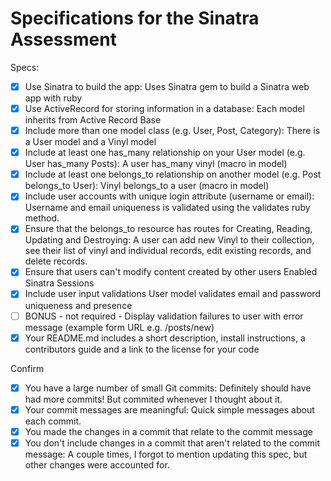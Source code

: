 # Specifications for the Sinatra Assessment

Specs:
- [x] Use Sinatra to build the app: 
    Uses Sinatra gem to build a Sinatra web app with ruby
- [x] Use ActiveRecord for storing information in a database: 
    Each model inherits from Active Record Base
- [x] Include more than one model class (e.g. User, Post, Category): 
    There is a User model and a Vinyl model
- [x] Include at least one has_many relationship on your User model (e.g. User has_many Posts):
    A user has_many vinyl (macro in model)
- [x] Include at least one belongs_to relationship on another model (e.g. Post belongs_to User):
    Vinyl belongs_to a user (macro in model)
- [X] Include user accounts with unique login attribute (username or email):
    Username and email uniqueness is validated using the validates ruby method.
- [X] Ensure that the belongs_to resource has routes for Creating, Reading, Updating and Destroying:
    A user can add new Vinyl to their collection, see their list of vinyl and individual records, edit existing records, and delete records.
- [X] Ensure that users can't modify content created by other users
    Enabled Sinatra Sessions
- [X] Include user input validations
    User model validates email and password uniqueness and presence 
- [ ] BONUS - not required - Display validation failures to user with error message (example form URL e.g. /posts/new)
- [x] Your README.md includes a short description, install instructions, a contributors guide and a link to the license for your code

Confirm
- [X] You have a large number of small Git commits:
    Definitely should have had more commits! But commited whenever I thought about it.
- [X] Your commit messages are meaningful:
    Quick simple messages about each commit.
- [X] You made the changes in a commit that relate to the commit message
- [X] You don't include changes in a commit that aren't related to the commit message:
    A couple times, I forgot to mention updating this spec, but other changes were accounted for.